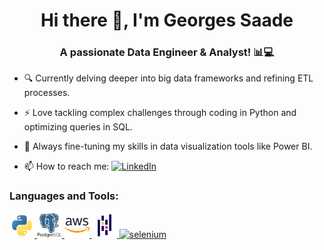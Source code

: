 <h1 align="center">Hi there 👋, I'm Georges Saade</h1>
<h3 align="center">A passionate Data Engineer & Analyst! 📊💻</h3>

- 🔍 Currently delving deeper into big data frameworks and refining ETL processes.

- ⚡ Love tackling complex challenges through coding in Python and optimizing queries in SQL.

- 🔧 Always fine-tuning my skills in data visualization tools like Power BI.

- 📫 How to reach me: [![LinkedIn](https://img.shields.io/badge/LinkedIn-Connect-blue?style=for-the-badge&logo=linkedin)](www.linkedin.com/in/george-saade-818b0412b)



<h3 align="left">Languages and Tools:</h3>
<p align="left"><a href="https://www.python.org" target="_blank" rel="noreferrer"> <img src="https://raw.githubusercontent.com/devicons/devicon/master/icons/python/python-original.svg" alt="python" width="40" height="40"/> </a> <a href="https://www.postgresql.org" target="_blank" rel="noreferrer"> <img src="https://raw.githubusercontent.com/devicons/devicon/master/icons/postgresql/postgresql-original-wordmark.svg" alt="postgresql" width="40" height="40"/> </a><a href="https://aws.amazon.com" target="_blank" rel="noreferrer"> <img src="https://raw.githubusercontent.com/devicons/devicon/master/icons/amazonwebservices/amazonwebservices-original-wordmark.svg" alt="aws" width="40" height="40"/> </a> <a href="https://pandas.pydata.org/" target="_blank" rel="noreferrer"> <img src="https://raw.githubusercontent.com/devicons/devicon/2ae2a900d2f041da66e950e4d48052658d850630/icons/pandas/pandas-original.svg" alt="pandas" width="40" height="40"/> </a>  <a href="https://www.selenium.dev" target="_blank" rel="noreferrer"> <img src="https://raw.githubusercontent.com/detain/svg-logos/780f25886640cef088af994181646db2f6b1a3f8/svg/selenium-logo.svg" alt="selenium" width="40" height="40"/> </a> </p>
